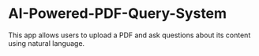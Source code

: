 # AI-Powered-PDF-Query-System


This app allows users to upload a PDF and ask questions about its content using natural language.
